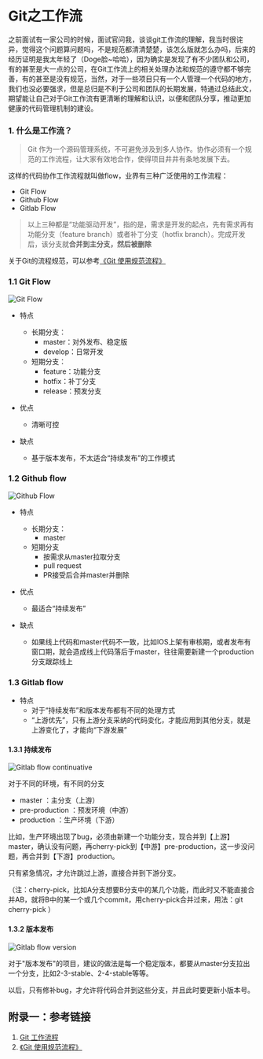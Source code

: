 # Git之工作流

之前面试有一家公司的时候，面试官问我，谈谈git工作流的理解，我当时很诧异，觉得这个问题算问题吗，不是规范都清清楚楚，该怎么版就怎么办吗，后来的经历证明是我太年轻了（Doge脸~哈哈），因为确实是发现了有不少团队和公司，有的甚至是大一点的公司，在Git工作流上的相关处理办法和规范的遵守都不够完善，有的甚至是没有规范，当然，对于一些项目只有一个人管理一个代码的地方，我们也没必要强求，但是总归是不利于公司和团队的长期发展，特通过总结此文，期望能让自己对于Git工作流有更清晰的理解和认识，以便和团队分享，推动更加健康的代码管理机制的建设。


### 1. 什么是工作流？

> Git 作为一个源码管理系统，不可避免涉及到多人协作。协作必须有一个规范的工作流程，让大家有效地合作，使得项目井井有条地发展下去。

这样的代码协作工作流程就叫做flow，业界有三种广泛使用的工作流程：

- Git Flow
- Github Flow
- Gitlab Flow

> 以上三种都是“功能驱动开发”，指的是，需求是开发的起点，先有需求再有功能分支（feature branch）或者补丁分支（hotfix branch）。完成开发后，该分支就**合并到主分支，然后被删除**

关于Git的流程规范，可以参考[《Git 使用规范流程》](http://www.ruanyifeng.com/blog/2015/08/git-use-process.html)

### 1.1 Git Flow

![Git Flow](./source/git-flow.png)

- 特点
  - 长期分支：
    - master：对外发布、稳定版
    - develop：日常开发
  - 短期分支：
    - feature：功能分支
    - hotfix：补丁分支
    - release：预发分支

- 优点
  - 清晰可控
- 缺点
  - 基于版本发布，不太适合“持续发布”的工作模式

### 1.2 Github flow

![Github Flow](./source/github-flow.png)

- 特点
  - 长期分支：
    - master
  - 短期分支
    - 按需求从master拉取分支
    - pull request
    - PR接受后合并master并删除

- 优点
  - 最适合“持续发布”
- 缺点
  - 如果线上代码和master代码不一致，比如IOS上架有审核期，或者发布有窗口期，就会造成线上代码落后于master，往往需要新建一个production分支跟踪线上


### 1.3 Gitlab flow

- 特点
  - 对于“持续发布”和版本发布都有不同的处理方式
  - “上游优先”，只有上游分支采纳的代码变化，才能应用到其他分支，就是上游变化了，才能向“下游发展”
  
#### 1.3.1 持续发布

![Gitlab flow continuative](./source/gitlab-flow-continuative.png)

对于不同的环境，有不同的分支
- master ：主分支（上游）
- pre-production ：预发环境（中游）
- production ：生产环境（下游）

比如，生产环境出现了bug，必须由新建一个功能分支，现合并到【上游】master，确认没有问题，再cherry-pick到【中游】pre-production，这一步没问题，再合并到【下游】production。

只有紧急情况，才允许跳过上游，直接合并到下游分支。

（注：cherry-pick，比如A分支想要B分支中的某几个功能，而此时又不能直接合并AB，就将B中的某一个或几个commit，用cherry-pick合并过来，用法：git cherry-pick <commit id>）


#### 1.3.2 版本发布

![Gitlab flow version](./source/gitlab-flow-version.png)


对于"版本发布"的项目，建议的做法是每一个稳定版本，都要从master分支拉出一个分支，比如2-3-stable、2-4-stable等等。

以后，只有修补bug，才允许将代码合并到这些分支，并且此时要更新小版本号。

## 附录一：参考链接
1. [Git 工作流程](http://www.ruanyifeng.com/blog/2015/12/git-workflow.html)
2. [《Git 使用规范流程》](http://www.ruanyifeng.com/blog/2015/08/git-use-process.html)